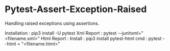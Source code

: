 # Pytest-Assert-Exception-Raised
Handling raised exceptions using assertions.


Installation : pip3 install -U pytest
Xml Report : pytest --junitxml="<filename.xml>"
Html Report : 
            Install : pip3 install pytest-html
            cmd : pytest --html = "<filename.html>"
